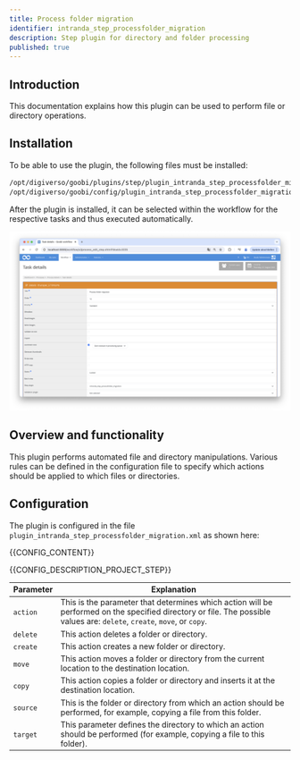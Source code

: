```yaml
---
title: Process folder migration
identifier: intranda_step_processfolder_migration
description: Step plugin for directory and folder processing
published: true
---
```


## Introduction
This documentation explains how this plugin can be used to perform file or directory operations.

## Installation
To be able to use the plugin, the following files must be installed:

```bash
/opt/digiverso/goobi/plugins/step/plugin_intranda_step_processfolder_migration.jar
/opt/digiverso/goobi/config/plugin_intranda_step_processfolder_migration.xml
```

After the plugin is installed, it can be selected within the workflow for the respective tasks and thus executed automatically.

![Configuration of the workflow step for using the plugin](screen1_en.png)


## Overview and functionality
This plugin performs automated file and directory manipulations. Various rules can be defined in the configuration file to specify which actions should be applied to which files or directories.


## Configuration
The plugin is configured in the file `plugin_intranda_step_processfolder_migration.xml` as shown here:

{{CONFIG_CONTENT}}

{{CONFIG_DESCRIPTION_PROJECT_STEP}}

| Parameter | Explanation |
|------------------------|------------------------------------|
| `action`                | This is the parameter that determines which action will be performed on the specified directory or file. The possible values are: `delete`, `create`, `move`, or `copy`. |
| `delete`                | This action deletes a folder or directory. |
| `create`                | This action creates a new folder or directory. |
| `move`                  | This action moves a folder or directory from the current location to the destination location. |
| `copy`                  | This action copies a folder or directory and inserts it at the destination location. |
| `source`                | This is the folder or directory from which an action should be performed, for example, copying a file from this folder. |
| `target`                | This parameter defines the directory to which an action should be performed (for example, copying a file to this folder). |
